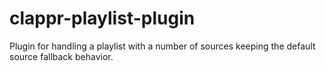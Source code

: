 # clappr-playlist-plugin
Plugin for handling a playlist with a number of sources keeping the default source fallback behavior.
